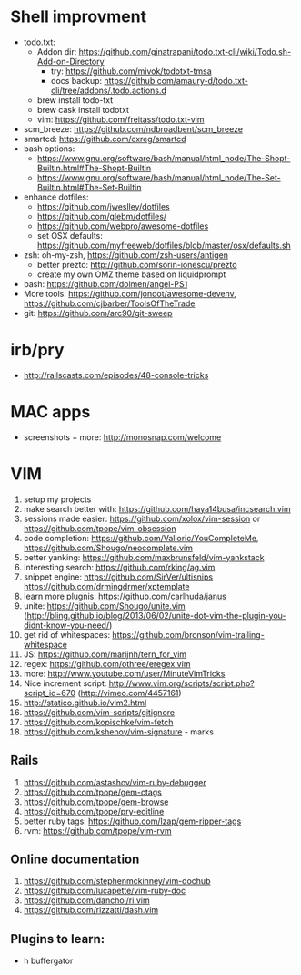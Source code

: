 
Shell improvment
================
* todo.txt:
  * Addon dir: https://github.com/ginatrapani/todo.txt-cli/wiki/Todo.sh-Add-on-Directory
    * try: https://github.com/mivok/todotxt-tmsa
    * docs backup: https://github.com/amaury-d/todo.txt-cli/tree/addons/.todo.actions.d
  * brew install todo-txt
  * brew cask install todotxt
  * vim: https://github.com/freitass/todo.txt-vim
* scm_breeze: https://github.com/ndbroadbent/scm_breeze
* smartcd: https://github.com/cxreg/smartcd
* bash options:
  * https://www.gnu.org/software/bash/manual/html_node/The-Shopt-Builtin.html#The-Shopt-Builtin
  * https://www.gnu.org/software/bash/manual/html_node/The-Set-Builtin.html#The-Set-Builtin
* enhance dotfiles:
  * https://github.com/jweslley/dotfiles
  * https://github.com/glebm/dotfiles/
  * https://github.com/webpro/awesome-dotfiles
  * set OSX defaults: https://github.com/myfreeweb/dotfiles/blob/master/osx/defaults.sh
* zsh: oh-my-zsh, https://github.com/zsh-users/antigen
  * better prezto: http://github.com/sorin-ionescu/prezto
  * create my own OMZ theme based on liquidprompt
* bash: https://github.com/dolmen/angel-PS1
* More tools: https://github.com/jondot/awesome-devenv, https://github.com/cjbarber/ToolsOfTheTrade
* git: https://github.com/arc90/git-sweep

irb/pry
=======
* http://railscasts.com/episodes/48-console-tricks

MAC apps
========
* screenshots + more: http://monosnap.com/welcome


VIM
===
1. setup my projects
1. make search better with: https://github.com/haya14busa/incsearch.vim
2. sessions made easier: https://github.com/xolox/vim-session or https://github.com/tpope/vim-obsession
3. code completion: https://github.com/Valloric/YouCompleteMe, https://github.com/Shougo/neocomplete.vim
4. better yanking: https://github.com/maxbrunsfeld/vim-yankstack
5. interesting search: https://github.com/rking/ag.vim
6. snippet engine: https://github.com/SirVer/ultisnips
                   https://github.com/drmingdrmer/xptemplate
7. learn more plugnis: https://github.com/carlhuda/janus
8. unite: https://github.com/Shougo/unite.vim (http://bling.github.io/blog/2013/06/02/unite-dot-vim-the-plugin-you-didnt-know-you-need/)
9. get rid of whitespaces: https://github.com/bronson/vim-trailing-whitespace
10. JS: https://github.com/marijnh/tern_for_vim
11. regex: https://github.com/othree/eregex.vim
12. more: http://www.youtube.com/user/MinuteVimTricks
13. Nice increment script: http://www.vim.org/scripts/script.php?script_id=670 (http://vimeo.com/4457161)
14. http://statico.github.io/vim2.html
15. https://github.com/vim-scripts/gitignore
16. https://github.com/kopischke/vim-fetch
17. https://github.com/kshenoy/vim-signature - marks

Rails
-----
1. https://github.com/astashov/vim-ruby-debugger
2. https://github.com/tpope/gem-ctags
3. https://github.com/tpope/gem-browse
4. https://github.com/tpope/pry-editline
5. better ruby tags: https://github.com/lzap/gem-ripper-tags
6. rvm: https://github.com/tpope/vim-rvm

Online documentation
--------------------
1. https://github.com/stephenmckinney/vim-dochub
2. https://github.com/lucapette/vim-ruby-doc
3. https://github.com/danchoi/ri.vim
4. https://github.com/rizzatti/dash.vim

Plugins to learn:
-----------------
* h buffergator
